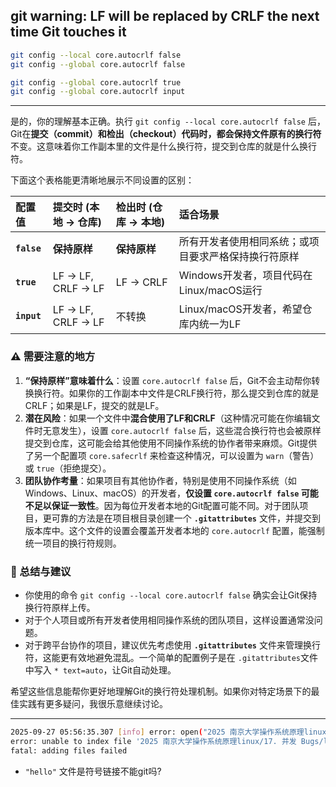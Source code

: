 ## git warning: LF will be replaced by CRLF the next time Git touches it

```bash
git config --local core.autocrlf false 
git config --global core.autocrlf false

git config --global core.autocrlf true
git config --global core.autocrlf input
```

---

是的，你的理解基本正确。执行 `git config --local core.autocrlf false` 后，Git在**提交（commit）**和**检出（checkout）**代码时，都会保持文件**原有的换行符**不变。这意味着你工作副本里的文件是什么换行符，提交到仓库的就是什么换行符。

下面这个表格能更清晰地展示不同设置的区别：

| 配置值              | 提交时 (本地 → 仓库) | 检出时 (仓库 → 本地) | 适合场景                                             |
| :------------------ | :-------------------- | :-------------------- | :--------------------------------------------------- |
| **`false`** | **保持原样**    | **保持原样**    | 所有开发者使用相同系统；或项目要求严格保持换行符原样 |
| **`true`**  | LF → LF, CRLF → LF  | LF → CRLF            | Windows开发者，项目代码在Linux/macOS运行             |
| **`input`** | LF → LF, CRLF → LF  | 不转换                | Linux/macOS开发者，希望仓库内统一为LF                |

### ⚠️ 需要注意的地方

1. **“保持原样”意味着什么**：设置 `core.autocrlf false` 后，Git不会主动帮你转换换行符。如果你的工作副本中文件是CRLF换行符，那么提交到仓库的就是CRLF；如果是LF，提交的就是LF。
2. **潜在风险**：如果一个文件中**混合使用了LF和CRLF**（这种情况可能在你编辑文件时无意发生），设置 `core.autocrlf false` 后，这些混合换行符也会被原样提交到仓库，这可能会给其他使用不同操作系统的协作者带来麻烦。Git提供了另一个配置项 `core.safecrlf` 来检查这种情况，可以设置为 `warn`（警告）或 `true`（拒绝提交）。
3. **团队协作考量**：如果项目有其他协作者，特别是使用不同操作系统（如Windows、Linux、macOS）的开发者，**仅设置 `core.autocrlf false` 可能不足以保证一致性**。因为每位开发者本地的Git配置可能不同。对于团队项目，更可靠的方法是在项目根目录创建一个 **`.gitattributes`** 文件，并提交到版本库中。这个文件的设置会覆盖开发者本地的 `core.autocrlf` 配置，能强制统一项目的换行符规则。

### 💎 总结与建议

- 你使用的命令 `git config --local core.autocrlf false` 确实会让Git保持换行符原样上传。
- 对于个人项目或所有开发者使用相同操作系统的团队项目，这样设置通常没问题。
- 对于跨平台协作的项目，建议优先考虑使用 **`.gitattributes`** 文件来管理换行符，这能更有效地避免混乱。一个简单的配置例子是在 `.gitattributes`文件中写入 `* text=auto`，让Git自动处理。

希望这些信息能帮你更好地理解Git的换行符处理机制。如果你对特定场景下的最佳实践有更多疑问，我很乐意继续讨论。

---

```bash
2025-09-27 05:56:35.307 [info] error: open("2025 南京大学操作系统原理linux/17. 并发 Bugs/lockdep/hello"): Invalid argument
error: unable to index file '2025 南京大学操作系统原理linux/17. 并发 Bugs/lockdep/hello'
fatal: adding files failed
```

- `"hello"` 文件是符号链接不能git吗?
